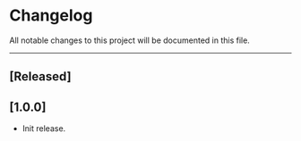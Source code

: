 # Changelog

All notable changes to this project will be documented in this file.

---

## [Released]

## [1.0.0]

- Init release.
